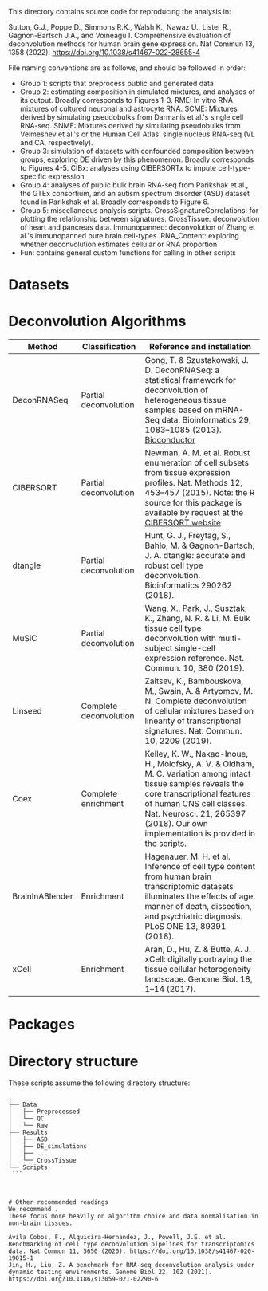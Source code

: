 This directory contains source code for reproducing the analysis in:

Sutton, G.J., Poppe D., Simmons R.K., Walsh K., Nawaz U., Lister R., Gagnon-Bartsch J.A., and Voineagu I. Comprehensive evaluation of deconvolution methods for human brain gene expression. Nat Commun 13, 1358 (2022). https://doi.org/10.1038/s41467-022-28655-4

File naming conventions are as follows, and should be followed in order:
- Group 1: scripts that preprocess public and generated data 
- Group 2: estimating composition in simulated mixtures, and analyses of its output. Broadly corresponds to Figures 1-3. RME: In vitro RNA mixtures of cultured neuronal and astrocyte RNA. SCME: Mixtures derived by simulating pseudobulks from Darmanis et al.'s single cell RNA-seq. SNME: Mixtures derived by simulating pseudobulks from Velmeshev et al.'s or the Human Cell Atlas' single nucleus RNA-seq (VL and CA, respectively).
- Group 3: simulation of datasets with confounded composition between groups, exploring DE driven by this phenomenon. Broadly corresponds to Figures 4-5. CIBx: analyses using CIBERSORTx to impute cell-type-specific expression
- Group 4: analyses of public bulk brain RNA-seq from Parikshak et al., the GTEx consortium, and an autism spectrum disorder (ASD) dataset found in Parikshak et al. Broadly corresponds to Figure 6.
- Group 5: miscellaneous analysis scripts. CrossSignatureCorrelations: for plotting the relationship between signatures. CrossTissue: deconvolution of heart and pancreas data. Immunopanned: deconvolution of Zhang et al.'s immunopanned pure brain cell-types. RNA_Content: exploring whether deconvolution estimates cellular or RNA proportion
- Fun: contains general custom functions for calling in other scripts

# Datasets


# Deconvolution Algorithms

| Method  | Classification | Reference and installation | 
| ------- | -------------- | -------------------------- |
| DeconRNASeq  | Partial deconvolution  | Gong, T. & Szustakowski, J. D. DeconRNASeq: a statistical framework for deconvolution of heterogeneous tissue samples based on mRNA-Seq data. Bioinformatics 29, 1083–1085 (2013). [Bioconductor](https://www.bioconductor.org/packages/release/bioc/html/DeconRNASeq.html) |
| CIBERSORT  | Partial deconvolution  | Newman, A. M. et al. Robust enumeration of cell subsets from tissue expression profiles. Nat. Methods 12, 453–457 (2015). Note: the R source for this package is available by request at the [CIBERSORT website](https://cibersortx.stanford.edu/)  |
| dtangle  | Partial deconvolution  | Hunt, G. J., Freytag, S., Bahlo, M. & Gagnon-Bartsch, J. A. dtangle: accurate and robust cell type deconvolution. Bioinformatics 290262 (2018). |
| MuSiC  | Partial deconvolution  | Wang, X., Park, J., Susztak, K., Zhang, N. R. & Li, M. Bulk tissue cell type deconvolution with multi-subject single-cell expression reference. Nat. Commun. 10, 380 (2019). |
| Linseed  | Complete deconvolution  | Zaitsev, K., Bambouskova, M., Swain, A. & Artyomov, M. N. Complete deconvolution of cellular mixtures based on linearity of transcriptional signatures. Nat. Commun. 10, 2209 (2019). |
| Coex  | Complete enrichment  | Kelley, K. W., Nakao-Inoue, H., Molofsky, A. V. & Oldham, M. C. Variation among intact tissue samples reveals the core transcriptional features of human CNS cell classes. Nat. Neurosci. 21, 265397 (2018). Our own implementation is provided in the scripts. |
| BrainInABlender  | Enrichment  | Hagenauer, M. H. et al. Inference of cell type content from human brain transcriptomic datasets illuminates the effects of age, manner of death, dissection, and psychiatric diagnosis. PLoS ONE 13, 89391 (2018). |
| xCell  | Enrichment  | Aran, D., Hu, Z. & Butte, A. J. xCell: digitally portraying the tissue cellular heterogeneity landscape. Genome Biol. 18, 1–14 (2017). |

# Packages


# Directory structure
These scripts assume the following directory structure:

```
.
├── Data
│   ├── Preprocessed
│   └── QC
│   └── Raw
├── Results
│   ├── ASD
│   ├── DE_simulations
│   ├── ... 
│   └── CrossTissue
└── Scripts
 ```



# Other recommended readings
We recommend .
These focus more heavily on algorithm choice and data normalisation in non-brain tissues.

Avila Cobos, F., Alquicira-Hernandez, J., Powell, J.E. et al. Benchmarking of cell type deconvolution pipelines for transcriptomics data. Nat Commun 11, 5650 (2020). https://doi.org/10.1038/s41467-020-19015-1
Jin, H., Liu, Z. A benchmark for RNA-seq deconvolution analysis under dynamic testing environments. Genome Biol 22, 102 (2021). https://doi.org/10.1186/s13059-021-02290-6


